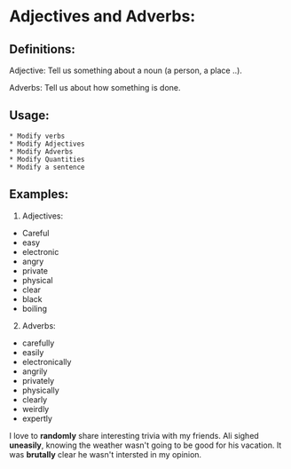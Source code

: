 # Adjectives and Adverbs:

## Definitions:

Adjective: Tell us something about a noun (a person, a place ..).

Adverbs: Tell us about how something is done.


## Usage:

    * Modify verbs
    * Modify Adjectives
    * Modify Adverbs
    * Modify Quantities
    * Modify a sentence

## Examples:

1. Adjectives:
* Careful
* easy
* electronic
* angry
* private
* physical
* clear
* black
* boiling
2. Adverbs:
* carefully
* easily
* electronically
* angrily
* privately
* physically
* clearly
* weirdly
* expertly

I love to **randomly** share interesting trivia with my friends.
Ali sighed **uneasily**, knowing the weather wasn't going to be good for his vacation.
It was **brutally** clear he wasn't intersted in my opinion.



